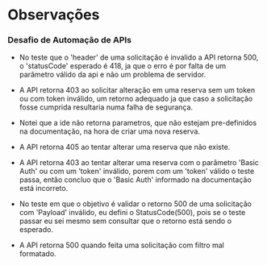 # Observações
### Desafio de Automação de APIs

- No teste que o 'header' de uma solicitação é invalido a API retorna 500, o 'statusCode' esperado é 418,
ja que o erro é por falta de um parâmetro válido da api e não um problema de servidor. 

- A API retorna 403 ao solicitar alteração em uma reserva sem um token ou com token inválido, um retorno adequado
ja que caso a solicitação fosse cumprida resultaria numa falha de segurança.

- Notei que a ide não retorna parametros, que não estejam pre-definidos na documentação, na hora de criar uma 
nova reserva.

- A API retorna 405 ao tentar alterar uma reserva que não existe.

- A API retorna 403 ao tentar alterar uma reserva com o parâmetro 'Basic Auth' ou com um 'token' inválido, porem 
com um 'token' válido o teste passa, então concluo que o 'Basic Auth' informado na documentação está incorreto.

- No teste em que o objetivo é validar o retorno 500 de uma solicitação com 'Payload' inválido, eu defini o 
StatusCode(500), pois se o teste passar eu sei mesmo sem consultar que o retorno está sendo o esperado.

- A API retorna 500 quando feita uma solicitação com filtro mal formatado.